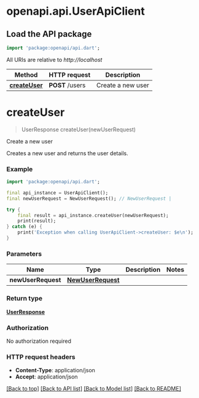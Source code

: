 # openapi.api.UserApiClient

## Load the API package
```dart
import 'package:openapi/api.dart';
```

All URIs are relative to *http://localhost*

Method | HTTP request | Description
------------- | ------------- | -------------
[**createUser**](UserApiClient.md#createuser) | **POST** /users | Create a new user


# **createUser**
> UserResponse createUser(newUserRequest)

Create a new user

Creates a new user and returns the user details.

### Example
```dart
import 'package:openapi/api.dart';

final api_instance = UserApiClient();
final newUserRequest = NewUserRequest(); // NewUserRequest | 

try {
    final result = api_instance.createUser(newUserRequest);
    print(result);
} catch (e) {
    print('Exception when calling UserApiClient->createUser: $e\n');
}
```

### Parameters

Name | Type | Description  | Notes
------------- | ------------- | ------------- | -------------
 **newUserRequest** | [**NewUserRequest**](NewUserRequest.md)|  | 

### Return type

[**UserResponse**](UserResponse.md)

### Authorization

No authorization required

### HTTP request headers

 - **Content-Type**: application/json
 - **Accept**: application/json

[[Back to top]](#) [[Back to API list]](../README.md#documentation-for-api-endpoints) [[Back to Model list]](../README.md#documentation-for-models) [[Back to README]](../README.md)


